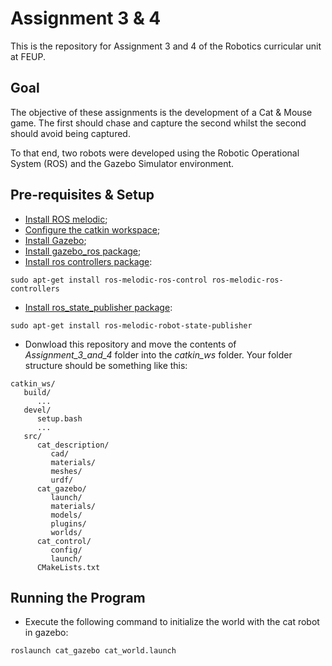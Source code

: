 # Assignment 3 & 4

This is the repository for Assignment 3 and 4 of the Robotics curricular unit at FEUP.

## Goal

The objective of these assignments is the development of a Cat & Mouse game. The first should chase and capture the second whilst the second should avoid being captured.

To that end, two robots were developed using the Robotic Operational System (ROS) and the Gazebo Simulator environment.

## Pre-requisites & Setup

- [Install ROS melodic](http://wiki.ros.org/melodic/Installation);
- [Configure the catkin workspace](http://wiki.ros.org/ROS/Tutorials/InstallingandConfiguringROSEnvironment#Create_a_ROS_Workspace);
- [Install Gazebo](http://gazebosim.org/tutorials?cat=install);
- [Install gazebo_ros package](http://gazebosim.org/tutorials?tut=ros_installing&cat=connect_ros);
- [Install ros controllers package](http://wiki.ros.org/ros_control#Install):
```
sudo apt-get install ros-melodic-ros-control ros-melodic-ros-controllers
```
- [Install ros_state_publisher package](http://wiki.ros.org/robot_state_publisher):
```
sudo apt-get install ros-melodic-robot-state-publisher
```
- Donwload this repository and move the contents of *Assignment_3_and_4* folder into the *catkin_ws* folder. Your folder structure should be something like this:
```
catkin_ws/
   build/
      ...
   devel/
      setup.bash
      ...
   src/
      cat_description/
         cad/
         materials/
         meshes/
         urdf/
      cat_gazebo/
         launch/
         materials/
         models/
         plugins/
         worlds/
      cat_control/
         config/
         launch/    	
      CMakeLists.txt
```

## Running the Program

- Execute the following command to initialize the world with the cat robot in gazebo:

```
roslaunch cat_gazebo cat_world.launch
```
